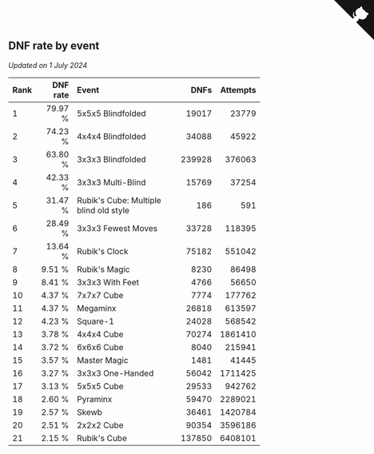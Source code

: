## DNF rate by event

*Updated on  1 July 2024*

| Rank | DNF rate | Event | DNFs | Attempts |
| :--- | ---: | :--- | ---: | ---: |
| 1 | 79.97 % | 5x5x5 Blindfolded | 19017 | 23779 |
| 2 | 74.23 % | 4x4x4 Blindfolded | 34088 | 45922 |
| 3 | 63.80 % | 3x3x3 Blindfolded | 239928 | 376063 |
| 4 | 42.33 % | 3x3x3 Multi-Blind | 15769 | 37254 |
| 5 | 31.47 % | Rubik's Cube: Multiple blind old style | 186 | 591 |
| 6 | 28.49 % | 3x3x3 Fewest Moves | 33728 | 118395 |
| 7 | 13.64 % | Rubik's Clock | 75182 | 551042 |
| 8 | 9.51 % | Rubik's Magic | 8230 | 86498 |
| 9 | 8.41 % | 3x3x3 With Feet | 4766 | 56650 |
| 10 | 4.37 % | 7x7x7 Cube | 7774 | 177762 |
| 11 | 4.37 % | Megaminx | 26818 | 613597 |
| 12 | 4.23 % | Square-1 | 24028 | 568542 |
| 13 | 3.78 % | 4x4x4 Cube | 70274 | 1861410 |
| 14 | 3.72 % | 6x6x6 Cube | 8040 | 215941 |
| 15 | 3.57 % | Master Magic | 1481 | 41445 |
| 16 | 3.27 % | 3x3x3 One-Handed | 56042 | 1711425 |
| 17 | 3.13 % | 5x5x5 Cube | 29533 | 942762 |
| 18 | 2.60 % | Pyraminx | 59470 | 2289021 |
| 19 | 2.57 % | Skewb | 36461 | 1420784 |
| 20 | 2.51 % | 2x2x2 Cube | 90354 | 3596186 |
| 21 | 2.15 % | Rubik's Cube | 137850 | 6408101 |


<a href="https://github.com/JustinTimeCuber/wca_statistics" class="github-corner" aria-label="View source on Github"><svg width="80" height="80" viewBox="0 0 250 250" style="fill:#151513; color:#fff; position: absolute; top: 0; border: 0; right: 0;" aria-hidden="true"><path d="M0,0 L115,115 L130,115 L142,142 L250,250 L250,0 Z"></path><path d="M128.3,109.0 C113.8,99.7 119.0,89.6 119.0,89.6 C122.0,82.7 120.5,78.6 120.5,78.6 C119.2,72.0 123.4,76.3 123.4,76.3 C127.3,80.9 125.5,87.3 125.5,87.3 C122.9,97.6 130.6,101.9 134.4,103.2" fill="currentColor" style="transform-origin: 130px 106px;" class="octo-arm"></path><path d="M115.0,115.0 C114.9,115.1 118.7,116.5 119.8,115.4 L133.7,101.6 C136.9,99.2 139.9,98.4 142.2,98.6 C133.8,88.0 127.5,74.4 143.8,58.0 C148.5,53.4 154.0,51.2 159.7,51.0 C160.3,49.4 163.2,43.6 171.4,40.1 C171.4,40.1 176.1,42.5 178.8,56.2 C183.1,58.6 187.2,61.8 190.9,65.4 C194.5,69.0 197.7,73.2 200.1,77.6 C213.8,80.2 216.3,84.9 216.3,84.9 C212.7,93.1 206.9,96.0 205.4,96.6 C205.1,102.4 203.0,107.8 198.3,112.5 C181.9,128.9 168.3,122.5 157.7,114.1 C157.9,116.9 156.7,120.9 152.7,124.9 L141.0,136.5 C139.8,137.7 141.6,141.9 141.8,141.8 Z" fill="currentColor" class="octo-body"></path></svg></a><style>.github-corner:hover .octo-arm{animation:octocat-wave 560ms ease-in-out}@keyframes octocat-wave{0%,100%{transform:rotate(0)}20%,60%{transform:rotate(-25deg)}40%,80%{transform:rotate(10deg)}}@media (max-width:500px){.github-corner:hover .octo-arm{animation:none}.github-corner .octo-arm{animation:octocat-wave 560ms ease-in-out}}</style>
